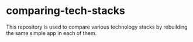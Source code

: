 # comparing-tech-stacks

This repository is used to compare various technology stacks by rebuilding the same simple app in each of them.
